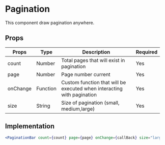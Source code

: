 # Pagination

This component draw pagination anywhere.

## Props

| Props    | Type     | Description                                                            | Required |
| -------- | -------- | ---------------------------------------------------------------------- | -------- |
| count    | Number   | Total pages that will exist in pagination                              | Yes      |
| page     | Number   | Page number current                                                    | Yes      |
| onChange | Function | Custom function that will be executed when interacting with pagination | Yes      |
| size     | String   | Size of pagination (small, medium,large)                               | Yes      |

## Implementation

```jsx
<PaginationBar count={count} page={page} onChange={callBack} size="large" />
```
